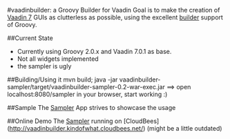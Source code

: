 #vaadinbuilder: a Groovy Builder for Vaadin
Goal is to make the creation of [Vaadin 7](https://vaadin.com) GUIs as clutterless as possible, using the excellent
[builder](http://docs.codehaus.org/display/GROOVY/BuilderSupport) support of Groovy.

##Current State
* Currently using Groovy 2.0.x and Vaadin 7.0.1 as base.
* Not all widgets implemented
* the sampler is ugly

##Building/Using it
    mvn build; java -jar vaadinbuilder-sampler/target/vaadinbuilder-sampler-0.2-war-exec.jar
==> open localhost:8080/sampler in your browser, start working :)


##Sample
The [Sampler](https://github.com/kindofwhat/vaadinbuilder/blob/master/vaadinbuilder-sampler/src/main/groovy/org/groovyvaadin/sampler/VaadinBuilderSamplerApplication.groovy)
App strives to showcase the usage

##Online Demo
The [Sampler](https://github.com/kindofwhat/vaadinbuilder/blob/master/vaadinbuilder-sampler/src/main/groovy/org/groovyvaadin/sampler/VaadinBuilderSamplerApplication.groovy)
running on [CloudBees] (http://vaadinbuilder.kindofwhat.cloudbees.net/)  (might be a little outdated)





